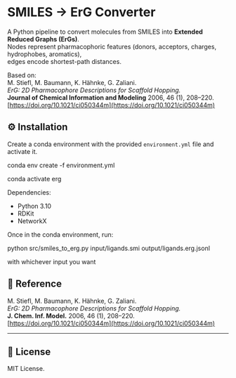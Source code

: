 # SMILES → ErG Converter

A Python pipeline to convert molecules from SMILES into **Extended Reduced Graphs (ErGs)**.  
Nodes represent pharmacophoric features (donors, acceptors, charges, hydrophobes, aromatics),  
edges encode shortest-path distances.  

Based on:  
M. Stiefl, M. Baumann, K. Hähnke, G. Zaliani.  
*ErG: 2D Pharmacophore Descriptions for Scaffold Hopping.*  
**Journal of Chemical Information and Modeling** 2006, 46 (1), 208–220.  
[https://doi.org/10.1021/ci050344m](https://doi.org/10.1021/ci050344m)

## ⚙️ Installation

Create a conda environment with the provided `environment.yml` file and activate it.


conda env create -f environment.yml


conda activate erg



Dependencies:
- Python 3.10  
- RDKit  
- NetworkX  

Once in the conda environment, run:

python src/smiles_to_erg.py input/ligands.smi output/ligands.erg.jsonl

with whichever input you want

## 📖 Reference

M. Stiefl, M. Baumann, K. Hähnke, G. Zaliani.  
*ErG: 2D Pharmacophore Descriptions for Scaffold Hopping.*  
**J. Chem. Inf. Model.** 2006, 46 (1), 208–220.  
[https://doi.org/10.1021/ci050344m](https://doi.org/10.1021/ci050344m)

---

## 📜 License

MIT License.


